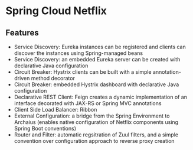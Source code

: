 # Spring Cloud Netflix



## Features

- Service Discovery: Eureka instances can be registered and clients can discover the instances using Spring-managed beans
- Service Discovery: an embedded Eureka server can be created with declarative Java configuration
- Circuit Breaker: Hystrix clients can be built with a simple annotation-driven method decorator
- Circuit Breaker: embedded Hystrix dashboard with declarative Java configuration
- Declarative REST Client: Feign creates a dynamic implementation of an interface decorated with JAX-RS or Spring MVC annotations
- Client Side Load Balancer: Ribbon
- External Configuration: a bridge from the Spring Environment to Archaius (enables native configuration of Netflix components using Spring Boot conventions)
- Router and Filter: automatic regsitration of Zuul filters, and a simple convention over configuration approach to reverse proxy creation

